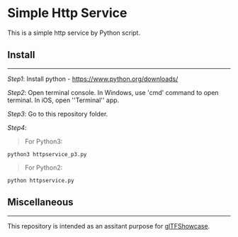 # Simple Http Service
This is a simple http service by Python script.

## Install
---
*Step1*: Install python - <https://www.python.org/downloads/>

*Step2*: Open terminal console. In Windows, use 'cmd' command to open terminal. In iOS, open ''Terminal'' app.

*Step3*: Go to this repository folder.

*Step4*:

>For Python3:

    python3 httpservice_p3.py

>For Python2:

    python httpservice.py

## Miscellaneous
---
This repository is intended as an assitant purpose for [glTFShowcase](https://www.vispolygon.com).